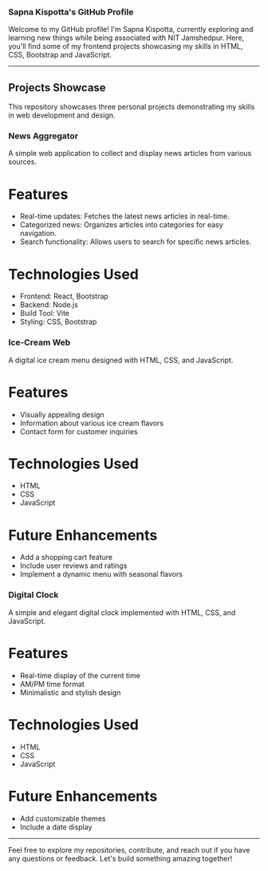 


### Sapna Kispotta's GitHub Profile

Welcome to my GitHub profile! I'm Sapna Kispotta, currently exploring and learning new things while being associated with NIT Jamshedpur. Here, you'll find some of my frontend projects showcasing my skills in HTML, CSS, Bootstrap and JavaScript.

---
## Projects Showcase

This repository showcases three personal projects demonstrating my skills in web development and design.

### News Aggregator

A simple web application to collect and display news articles from various sources.

# Features

- Real-time updates: Fetches the latest news articles in real-time.
- Categorized news: Organizes articles into categories for easy navigation.
- Search functionality: Allows users to search for specific news articles.

# Technologies Used

- Frontend: React, Bootstrap
- Backend: Node.js
- Build Tool: Vite
- Styling: CSS, Bootstrap

### Ice-Cream Web

A digital ice cream menu designed with HTML, CSS, and JavaScript.

# Features

- Visually appealing design
- Information about various ice cream flavors
- Contact form for customer inquiries

# Technologies Used

- HTML
- CSS
- JavaScript

# Future Enhancements

- Add a shopping cart feature
- Include user reviews and ratings
- Implement a dynamic menu with seasonal flavors

### Digital Clock

A simple and elegant digital clock implemented with HTML, CSS, and JavaScript.

# Features

- Real-time display of the current time
- AM/PM time format
- Minimalistic and stylish design

# Technologies Used

- HTML
- CSS
- JavaScript

# Future Enhancements

- Add customizable themes
- Include a date display

---

Feel free to explore my repositories, contribute, and reach out if you have any questions or feedback. Let's build something amazing together!




